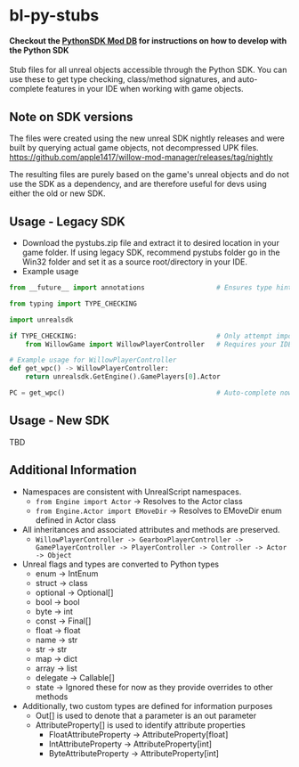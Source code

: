 # bl-py-stubs

#### Checkout the [PythonSDK Mod DB](https://bl-sdk.github.io/) for instructions on how to develop with the Python SDK

Stub files for all unreal objects accessible through the Python SDK. You can use these to get type checking,
class/method signatures, and auto-complete features in your IDE when working with game objects.

## Note on SDK versions

The files were created using the new unreal SDK nightly releases and were built by querying actual game objects, not
decompressed UPK files.
https://github.com/apple1417/willow-mod-manager/releases/tag/nightly

The resulting files are purely based on the game's unreal objects and do not use the SDK as a dependency, and are
therefore useful for devs using either the old or new SDK.

## Usage - Legacy SDK

- Download the pystubs.zip file and extract it to desired location in your game folder. If using legacy SDK, recommend
  pystubs folder go in the Win32 folder and set it as a source root/directory in your IDE.
- Example usage

```py
from __future__ import annotations                  # Ensures type hints are ignored at runtime

from typing import TYPE_CHECKING

import unrealsdk

if TYPE_CHECKING:                                   # Only attempt import when type checking
    from WillowGame import WillowPlayerController   # Requires your IDE to recognize pystubs as a source root/directory

# Example usage for WillowPlayerController    
def get_wpc() -> WillowPlayerController:
    return unrealsdk.GetEngine().GamePlayers[0].Actor

PC = get_wpc()                                      # Auto-complete now available for PC
```

## Usage - New SDK

TBD

## Additional Information

- Namespaces are consistent with UnrealScript namespaces.
    - `from Engine import Actor` -> Resolves to the Actor class
    - `from Engine.Actor import EMoveDir` -> Resolves to EMoveDir enum defined in Actor class
- All inheritances and associated attributes and methods are preserved.
    - `WillowPlayerController -> GearboxPlayerController -> GamePlayerController -> PlayerController -> Controller -> Actor -> Object`
- Unreal flags and types are converted to Python types
    - enum -> IntEnum
    - struct -> class
    - optional -> Optional[]
    - bool -> bool
    - byte -> int
    - const -> Final[]
    - float -> float
    - name -> str
    - str -> str
    - map -> dict
    - array -> list
    - delegate -> Callable[]
    - state -> Ignored these for now as they provide overrides to other methods
- Additionally, two custom types are defined for information purposes
    - Out[] is used to denote that a parameter is an out parameter
    - AttributeProperty[] is used to identify attribute properties
        - FloatAttributeProperty -> AttributeProperty[float]
        - IntAttributeProperty -> AttributeProperty[int]
        - ByteAttributeProperty -> AttributeProperty[int]
